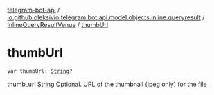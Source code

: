 [telegram-bot-api](../../index.md) / [io.github.oleksivio.telegram.bot.api.model.objects.inline.queryresult](../index.md) / [InlineQueryResultVenue](index.md) / [thumbUrl](./thumb-url.md)

# thumbUrl

`var thumbUrl: `[`String`](https://kotlinlang.org/api/latest/jvm/stdlib/kotlin/-string/index.html)`?`

thumb_url [String](https://kotlinlang.org/api/latest/jvm/stdlib/kotlin/-string/index.html) Optional. URL of the thumbnail (jpeg only) for the file

